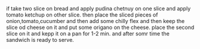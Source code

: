 if take two slice on bread and apply pudina chetnuy on one slice and apply tomato ketchup on other slice. then place the sliced pieces of onion,tomato,cucumber and then add some chilly flex and then keep the slice od cheese on it and put some origano on the cheese. place the second slice on it and kepp it on a pan for 1-2 min. and after somr time the sandwich is ready to serve.